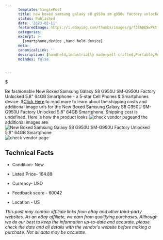 ```yaml
---
      template: SinglePost
      title: new boxed samsung galaxy s8 g950u sm g950u factory unlocked 5 8 64gb smartphone
      status: Published
      date: '2023-02-11'
      featuredImage: https://i.ebayimg.com/thumbs/images/g/f3EAAOSwPktfldq4/s-l225.jpg
      categories: 
      excerpt: >-
        [smartphone,device ,hand held device]
      meta:
      canonicalLink: ''
      description: [handheld,industrially made,well crafted,Portable,Mobile,Compact,Convenient,Lightweight,Maneuverable,Man-portable,Miniature,Carriable,Hand-held,Light,Holdable,Transportable,Mobile device,Pocket-sized,On-the-go,Wireless,Cordless,Compact size,Convenient size, smartphone,device ,hand held device]
      noindex: false
      
        
---
```

$

Be fashionable New Boxed Samsung Galaxy S8 G950U SM-G950U Factory Unlocked 5.8" 64GB Smartphone - a 5-star Cell Phones & Smartphones device.
$[Click Here](https://www.ebay.com/itm/202736101273?hash=item2f34036799%3Ag%3Af3EAAOSwPktfldq4&mkevt=1&mkcid=1&mkrid=711-53200-19255-0&campid=%253CePNCampaignId%253E&customid=%253CreferenceId%253E&toolid=10049) to read more to learn about the shipping costs and additional image urls for the New Boxed Samsung Galaxy S8 G950U SM-G950U Factory Unlocked 5.8" 64GB Smartphone. Shipping cost is undefined. Here is how the product looks ![check vendor page](https://i.ebayimg.com/thumbs/images/g/f3EAAOSwPktfldq4/s-l225.jpg)and the additional images are![New Boxed Samsung Galaxy S8 G950U SM-G950U Factory Unlocked 5.8" 64GB Smartphone](https://i.ebayimg.com/images/g/f3EAAOSwPktfldq4/s-l960.jpg)![check vendor page](https://origin-galleryplus.ebayimg.com/ws/web/202736101273_2_0_1/225x225.jpg,https://origin-galleryplus.ebayimg.com/ws/web/202736101273_3_0_1/225x225.jpg,https://origin-galleryplus.ebayimg.com/ws/web/202736101273_4_0_1/225x225.jpg)



 ## Technical Facts 



     
      

 - Condition- New 


      

 - Listed Price- 164.88 


      

 - Currency- USD 


      

 - Feedback score - 60042 


      

 - Location - US 


      
      

 *_This post may contain affiliate links from eBay and other third-party websites. As an eBay affiliate, we earn from qualifying purchases. Although we do our best to keep the information up-to-date and accurate, please check the date and all details with the vendor's website before making a purchase. Not all data may be accurate._*






